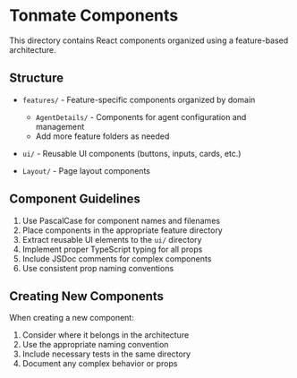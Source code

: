 # Tonmate Components

This directory contains React components organized using a feature-based architecture.

## Structure

- `features/` - Feature-specific components organized by domain
  - `AgentDetails/` - Components for agent configuration and management
  - Add more feature folders as needed

- `ui/` - Reusable UI components (buttons, inputs, cards, etc.)

- `Layout/` - Page layout components

## Component Guidelines

1. Use PascalCase for component names and filenames
2. Place components in the appropriate feature directory
3. Extract reusable UI elements to the `ui/` directory
4. Implement proper TypeScript typing for all props
5. Include JSDoc comments for complex components
6. Use consistent prop naming conventions

## Creating New Components

When creating a new component:

1. Consider where it belongs in the architecture
2. Use the appropriate naming convention
3. Include necessary tests in the same directory
4. Document any complex behavior or props
